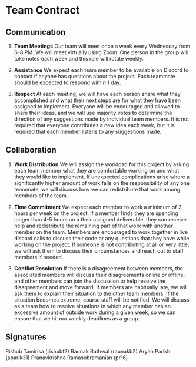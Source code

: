 # Team Contract

## Communication
1. **Team Meetings** Our team will meet once a week every Wednesday from 6-8 PM. We will meet virtually using Zoom. One person in the group will take notes each week and this role will rotate weekly.

2. **Assistance** We expect each team member to be available on Discord to contact if anyone has questions about the project. Each teammate should be expected to respond within 1 day.

3. **Respect** At each meeting, we will have each person share what they accomplished and what their next steps are for what they have been assigned to implement. Everyone will be encouraged and allowed to share their ideas, and we will use majority votes to determine the direction of any suggestions made by individual team members. It is not required that everyone contributes a new idea each week, but it is required that each member listens to any suggestions made.

## Collaboration

1. **Work Distribution** We will assign the workload for this project by asking each team member what they are comfortable working on and what they would like to implement. If unexpected complications arise where a significantly higher amount of work falls on the responsibility of any one teammate, we will discuss how we can redistribute that work among members of the team. 


2. **Time Commitment** We expect each member to work a minimum of 2 hours per week on the project. If a member finds they are spending longer than 4-5 hours on a their assigned deliverable, they can receive help and redistribute the remaining part of that work with another member on the team. Members are encouraged to work together in live discord calls to discuss their code or any questions that they have while working on the project. If someone is not contributing at all or very little, we will ask them to discuss their circumstances and reach out to staff members if needed.


3. **Conflict Resolution** If there is a disagreement between members, the associated members will discuss their disagreements online or offline, and other members can join the discussion to help resolve the disagreement and move forward. If members are habitually late, we will ask them to explain their situation to the other team members. If the situation becomes extreme, course staff will be notified. We will discuss as a team how to resolve situations in which any member has an excessive amount of outside work during a given week, so we can ensure that we hit our weekly deadlines as a group.
## Signatures

Rishub Tamirisa (rishubt2)
Raunak Bathwal (raunakb2)
Aryan Parikh (aparik31)
Pranavkrishna Ramasubramanian (pr16)

